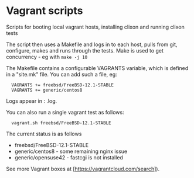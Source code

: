 Vagrant scripts
===============
Scripts for booting local vagrant hosts, installing clixon and running clixon tests

The script then uses a Makefile and logs in to each host, pulls from
git, configure, makes and runs through the tests. Make is used to get
concurrency - eg with `make -j 10`

The Makefile contains a configurable VAGRANTS variable, which is defined
in a "site.mk" file. You can add such a file, eg:
```
  VAGRANTS += freebsd/FreeBSD-12.1-STABLE
  VAGRANTS += generic/centos8
```

Logs appear in : <hostname>.log.

You can also run a single vagrant test as follows:
```
  vagrant.sh freebsd/FreeBSD-12.1-STABLE
```

The current status is as follows
* freebsd/FreeBSD-12.1-STABLE
* generic/centos8 - some remaining nginx issue
* generic/opensuse42 - fastcgi is not installed

See more Vagrant boxes at [https://vagrantcloud.com/search]).
